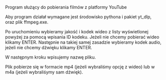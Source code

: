 Program służący do pobierania filmów z platformy YouTube

Aby program działał wymagane jest środowisko pythona i pakiet yt_dlp, oraz plik ffmpeg.exe. 

Po uruchomieniu wybieramy jakość i kodek wideo z listy wyświetlonej powyżej za pomocą wpisania ID kodeku. Jeżeli nie chcemy pobierać wideo klikamy ENTER. 
Następnie na takiej samej zasadzie wybieramy kodek audio, jeżeli nie chcemy dźwięku klikamy ENTER.

W następnym kroku wpisujemy nazwę pliku.

Plik pobierze się w formacie mp4 (jeżeli wybraliśmy opcję z wideo) lub w m4a (jeżeli wybraliśymy sam dźwięk).

